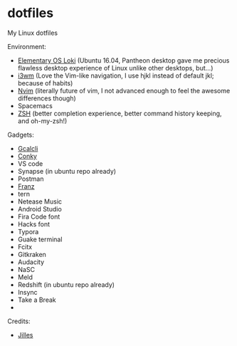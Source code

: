 # dotfiles
My Linux dotfiles

Environment:

- [Elementary OS Loki](elementary.io) (Ubuntu 16.04, Pantheon desktop gave me precious flawless desktop experience of Linux unlike other desktops, but...)
- [i3wm](https://i3wm.org) (Love the Vim-like navigation, I use hjkl instead of default jkl; because of habits)
- [Nvim](https://neovim.io/) (literally future of vim, I not advanced enough to feel the awesome differences though)
- Spacemacs
- [ZSH](http://www.zsh.org/) (better completion experience, better command history keeping, and oh-my-zsh!)

Gadgets:

- [Gcalcli](https://github.com/insanum/gcalcli)
- [Conky](https://github.com/brndnmtthws/conky)
- VS code
- Synapse (in ubuntu repo already)
- Postman
- [Franz](http://meetfranz.com/)
- tern
- Netease Music
- Android Studio
- Fira Code font
- Hacks font
- Typora
- Guake terminal
- Fcitx
- Gitkraken
- Audacity
- NaSC
- Meld
- Redshift (in ubuntu repo already)
- Insync
- Take a Break
- 

Credits:
- [Jilles](http://jilles.me/badassify-your-terminal-and-shell/)


